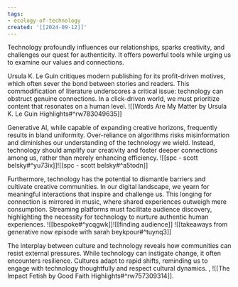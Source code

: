 ```yaml
---
tags:
- ecology-of-technology
created: '[[2024-09-12]]'
---
```


Technology profoundly influences our relationships, sparks creativity, and challenges our quest for authenticity. It offers powerful tools while urging us to examine our values and connections.

Ursula K. Le Guin critiques modern publishing for its profit-driven motives, which often sever the bond between stories and readers. This commodification of literature underscores a critical issue: technology can obstruct genuine connections. In a click-driven world, we must prioritize content that resonates on a human level. ![[Words Are My Matter by Ursula K. Le Guin Highlights#^rw783049635]]

Generative AI, while capable of expanding creative horizons, frequently results in bland uniformity. Over-reliance on algorithms risks misinformation and diminishes our understanding of the technology we wield. Instead, technology should amplify our creativity and foster deeper connections among us, rather than merely enhancing efficiency. ![[spc - scott belsky#^yu73ix]]![[spc - scott belsky#^a5todn]]

Furthermore, technology has the potential to dismantle barriers and cultivate creative communities. In our digital landscape, we yearn for meaningful interactions that inspire and challenge us. This longing for connection is mirrored in music, where shared experiences outweigh mere consumption. Streaming platforms must facilitate audience discovery, highlighting the necessity for technology to nurture authentic human experiences. ![[bespoke#^ycqgwk]]![[finding audience]] ![[takeaways from generative now episode with sarah beykpour#^tuynq3]]

The interplay between culture and technology reveals how communities can resist external pressures. While technology can instigate change, it often encounters resilience. Cultures adapt to rapid shifts, reminding us to engage with technology thoughtfully and respect cultural dynamics. , ![[The Impact Fetish by Good Faith Highlights#^rw757309314]].
